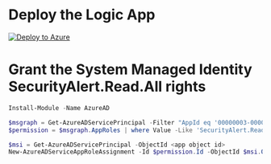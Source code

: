 
# Deploy the Logic App

[![Deploy to Azure](https://aka.ms/deploytoazurebutton)](https://portal.azure.com/#create/Microsoft.Template/uri/https%3A%2F%2Fraw.githubusercontent.com%2Fseanstark%2Fsentinel-tools%2Fmain%2Fplaybooks%2Fget-incidentdetails%2Fazuredeploy.json)

# Grant the System Managed Identity SecurityAlert.Read.All rights

``` Powershell
Install-Module -Name AzureAD

$msgraph = Get-AzureADServicePrincipal -Filter "AppId eq '00000003-0000-0000-c000-000000000000'"
$permission = $msgraph.AppRoles | where Value -Like 'SecurityAlert.Read.All' | Select-Object -First 1

$msi = Get-AzureADServicePrincipal -ObjectId <app object id>
New-AzureADServiceAppRoleAssignment -Id $permission.Id -ObjectId $msi.ObjectId -PrincipalId $msi.ObjectId -ResourceId $defenderApp.ObjectId
```
